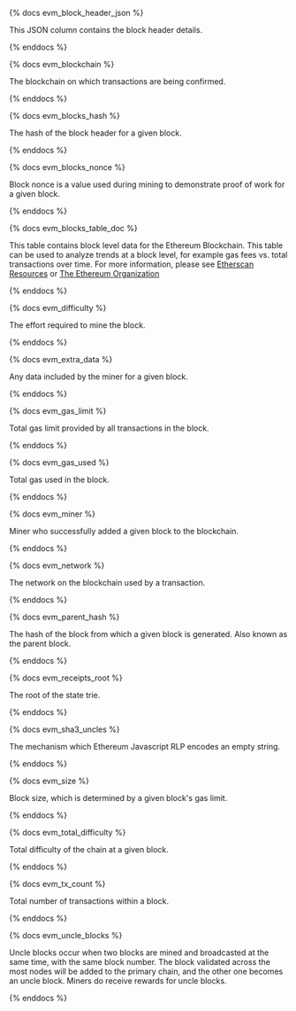 {% docs evm_block_header_json %}

This JSON column contains the block header details. 

{% enddocs %}

{% docs evm_blockchain %}

The blockchain on which transactions are being confirmed.

{% enddocs %}

{% docs evm_blocks_hash %}

The hash of the block header for a given block. 

{% enddocs %}

{% docs evm_blocks_nonce %}

Block nonce is a value used during mining to demonstrate proof of work for a given block. 

{% enddocs %}

{% docs evm_blocks_table_doc %}

This table contains block level data for the Ethereum Blockchain. This table can be used to analyze trends at a block level, for example gas fees vs. total transactions over time. For more information, please see [Etherscan Resources](https://etherscan.io/directory/Learning_Resources/Ethereum) or [The Ethereum Organization](https://ethereum.org/en/developers/docs/blocks/)

{% enddocs %}

{% docs evm_difficulty %}

The effort required to mine the block.

{% enddocs %}

{% docs evm_extra_data %}

Any data included by the miner for a given block.

{% enddocs %}

{% docs evm_gas_limit %}

Total gas limit provided by all transactions in the block.

{% enddocs %}

{% docs evm_gas_used %}

Total gas used in the block.

{% enddocs %}

{% docs evm_miner %}

Miner who successfully added a given block to the blockchain. 

{% enddocs %}

{% docs evm_network %}

The network on the blockchain used by a transaction.

{% enddocs %}

{% docs evm_parent_hash %}

The hash of the block from which a given block is generated. Also known as the parent block.

{% enddocs %}

{% docs evm_receipts_root %}

The root of the state trie.

{% enddocs %}

{% docs evm_sha3_uncles %}

The mechanism which Ethereum Javascript RLP encodes an empty string.

{% enddocs %}

{% docs evm_size %}

Block size, which is determined by a given block's gas limit.

{% enddocs %}

{% docs evm_total_difficulty %}

Total difficulty of the chain at a given block. 

{% enddocs %}

{% docs evm_tx_count %}

Total number of transactions within a block.

{% enddocs %}

{% docs evm_uncle_blocks %}

Uncle blocks occur when two blocks are mined and broadcasted at the same time, with the same block number. The block validated across the most nodes will be added to the primary chain, and the other one becomes an uncle block. Miners do receive rewards for uncle blocks.

{% enddocs %}

